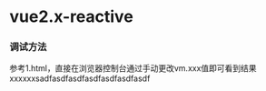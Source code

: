 # vue2.x-reactive



### 调试方法
参考1.html，直接在浏览器控制台通过手动更改vm.xxx值即可看到结果 xxxxxxsadfasdfasdfasdfasdfasdfasdf